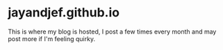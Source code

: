 # jayandjef.github.io

This is where my blog is hosted, I post a few times every month and may post more if I'm feeling quirky.